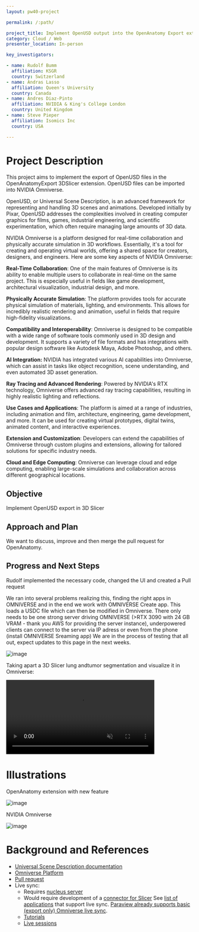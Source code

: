 ```yaml
---
layout: pw40-project

permalink: /:path/

project_title: Implement OpenUSD output into the OpenAnatomy Export extension
category: Cloud / Web
presenter_location: In-person

key_investigators:

- name: Rudolf Bumm
  affiliation: KSGR
  country: Switzerland
- name: Andras Lasso
  affiliation: Queen's University
  country: Canada
- name: Andres Diaz-Pinto
  affiliation: NVIDIA & King's College London
  country: United Kingdom
- name: Steve Pieper
  affiliation: Isomics Inc
  country: USA

---
```


# Project Description

<!-- Add a short paragraph describing the project. -->

This project aims to implement the export of OpenUSD files in the OpenAnatomyExport 3DSlicer extension.
OpenUSD files can be imported into NVIDIA Omniverse.

OpenUSD, or Universal Scene Description, is an advanced framework for representing and handling 3D scenes and animations. Developed initially by Pixar, OpenUSD addresses the complexities involved in creating computer graphics for films, games, industrial engineering, and scientific experimentation, which often require managing large amounts of 3D data.

NVIDIA Omniverse is a platform designed for real-time collaboration and physically accurate simulation in 3D workflows. Essentially, it's a tool for creating and operating virtual worlds, offering a shared space for creators, designers, and engineers. Here are some key aspects of NVIDIA Omniverse:

**Real-Time Collaboration**: One of the main features of Omniverse is its ability to enable multiple users to collaborate in real-time on the same project. This is especially useful in fields like game development, architectural visualization, industrial design, and more.

**Physically Accurate Simulation**: The platform provides tools for accurate physical simulation of materials, lighting, and environments. This allows for incredibly realistic rendering and animation, useful in fields that require high-fidelity visualizations.

**Compatibility and Interoperability**: Omniverse is designed to be compatible with a wide range of software tools commonly used in 3D design and development. It supports a variety of file formats and has integrations with popular design software like Autodesk Maya, Adobe Photoshop, and others.

**AI Integration:** NVIDIA has integrated various AI capabilities into Omniverse, which can assist in tasks like object recognition, scene understanding, and even automated 3D asset generation.

**Ray Tracing and Advanced Rendering**: Powered by NVIDIA's RTX technology, Omniverse offers advanced ray tracing capabilities, resulting in highly realistic lighting and reflections.

**Use Cases and Applications**: The platform is aimed at a range of industries, including animation and film, architecture, engineering, game development, and more. It can be used for creating virtual prototypes, digital twins, animated content, and interactive experiences.

**Extension and Customization**: Developers can extend the capabilities of Omniverse through custom plugins and extensions, allowing for tailored solutions for specific industry needs.

**Cloud and Edge Computing**: Omniverse can leverage cloud and edge computing, enabling large-scale simulations and collaboration across different geographical locations.

## Objective

<!-- Describe here WHAT you would like to achieve (what you will have as end result). -->

Implement OpenUSD export in 3D Slicer

## Approach and Plan

<!-- Describe here HOW you would like to achieve the objectives stated above. -->

We want to discuss, improve and then merge the pull request for OpenAnatomy.

## Progress and Next Steps

<!-- Update this section as you make progress, describing of what you have ACTUALLY DONE.
     If there are specific steps that you could not complete then you can describe them here, too. -->

Rudolf implemented the necessary code, changed the UI and created a Pull request

We ran into several problems realizing this, finding the right apps in OMNIVERSE and in the end we work with OMNIVERSE Create app.
This loads a USDC file which can then be modified in Omniverse.
There only needs to be one strong server driving OMNIVERSE (>RTX 3090 with 24 GB VRAM - thank you AWS for providing the server instance), underpowered clients can connect to the server via IP adress or even from the phone (install OMNIVERSE Sreaming app)
We are in the process of testing that all out, expect updates to this page in the next weeks.

![image](https://github.com/NA-MIC/ProjectWeek/assets/18140094/864ebdee-da23-43cb-b9fb-5fc9b41f5ae2)

Taking apart a 3D Slicer lung andtumor segmentation and visualize it in Omniverse:



<video
  controls muted
  src="https://github.com/NA-MIC/ProjectWeek/assets/18140094/5e71f917-0897-427e-b786-4ee8192c8b3b"
  style="max-height:640px; min-height: 200px">
</video>


# Illustrations

<!-- Add pictures and links to videos that demonstrate what has been accomplished. -->

OpenAnatomy extension with new feature

![image](https://github.com/NA-MIC/ProjectWeek/assets/18140094/61b24da4-0513-4e29-a499-a75c76542f5a)

NVIDIA Omniverse

![image](https://github.com/NA-MIC/ProjectWeek/assets/18140094/e86951da-fdca-486e-b204-468d2a51c223)

# Background and References

- [Universal Scene Description documentation](https://openusd.org/release/index.html)
- [Omniverse Platform](https://www.nvidia.com/en-us/omniverse/)
- [Pull request](https://github.com/PerkLab/SlicerOpenAnatomy/pull/19)
- Live sync:
  - Requires [nucleus server](https://docs.omniverse.nvidia.com/nucleus/latest/workstation/installation.html)
  - Would require development of a [connector for Slicer](https://docs.omniverse.nvidia.com/connect/latest/developing-connectors.html) See [list of applications](https://docs.omniverse.nvidia.com/connect/latest/overview.html) that support live sync. [Paraview already supports basic (export only) Omniverse live sync](https://docs.omniverse.nvidia.com/connect/latest/paraview.html).
  - [Tutorials](https://docs.omniverse.nvidia.com/dev-guide/latest/tutorials.html)
  - [Live sessions](https://docs.omniverse.nvidia.com/extensions/latest/ext_core/ext_live/sessions.html)
